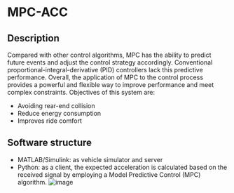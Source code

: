 # MPC-ACC

## Description
Compared with other control algorithms, MPC has the ability to predict future events and adjust the control strategy accordingly. Conventional proportional-integral-derivative (PID) controllers lack this predictive performance. Overall, the application of MPC to the control process provides a powerful and flexible way to improve performance and meet complex constraints. Objectives of this system are:

- Avoiding rear-end collision  
- Reduce energy consumption 
- Improves ride comfort 

## Software structure
- MATLAB/Simulink: as vehicle simulator and server
- Python: as a client, the expected acceleration is calculated based on the received signal by employing a 
Model Predictive Control (MPC) algorithm.
![image](https://github.com/ytyiting/MPC-ACC/blob/main/structure2.png?raw=true)

